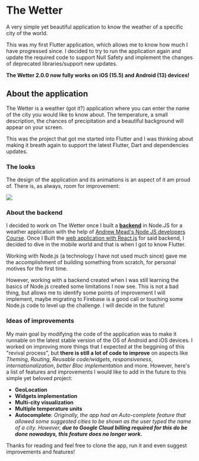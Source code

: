 # The Wetter

A very simple yet beautiful application to know the weather of a specific city of the world.

This was my first Flutter application, which allows me to know how much I have progressed since. I decided to try to run the application again and update the required code to support Null Safety and implement the changes of deprecated libraries/support new updates.

**The Wetter 2.0.0 now fully works on iOS (15.5) and Android (13) devices!**

## About the application

The Wetter is a weather (got it?) application where you can enter the name of the city you would like to know about. The temperature, a small description, the chances of precipitation and a beautiful background will appear on your screen.

This was the project that got me started into Flutter and I was thinking about making it breath again to support the latest Flutter, Dart and dependencies updates.

### The looks

The design of the application and its animations is an aspect of it am proud of. There is, as always, room for improvement:

<img src="https://media.giphy.com/media/K8hVfdoHkVirbpBNRz/giphy.gif">

### About the backend

I decided to work on The Wetter once I built a **[backend](https://github.com/srLitem/node-weather-webApp)** in Node.JS for a weather application with the help of [Andrew Mead's Node JS developers Course](https://www.udemy.com/course/the-complete-nodejs-developer-course-2). Once I Built the [web application with React.js](https://litem-weather-webapp.herokuapp.com/) for said backend, I decided to dive in the mobile world and that is when I got to know Flutter.

Working with Node.js (a technology I have not used much since) gave me the accomplishment of building something from scratch, for personal motives for the first time. 

However, working with a backend created when I was still learning the basics of Node.js created some limitations I now see. This is not a bad thing, but allows me to identify some points of improvement I will implement, maybe migrating to Firebase is a good call or touching some Node.js code to level up the challenge. I will decide in the future!

### Ideas of improvements

My main goal by modifying the code of the application was to make it runnable on the latest stable version of the OS of Android and iOS devices. 
I worked on improving more things that I expected at the beggining of this "revival process", but **there is still a lot of code to improve** on aspects like *Theming*, *Routing*, *Reusable code/widgets*, *responsiveness*, *internationalization*, *better Bloc implementation* and more. However, here's a list of features and improvements I would like to add in the future to this simple yet beloved project:

* **GeoLocation**
* **Widgets implementation**
* **Multi-city visualization**
* **Multiple temperature units**
* **Autocomplete**: *Originally, the app had an Auto-complete feature that allowed some suggested cities to be shown as the user typed the name of a city. However, **due to Google Cloud billing required for this do be done nowadays, this feature does no longer work.***

Thanks for reading and feel free to clone the app, run it and even suggest improvements and features!
